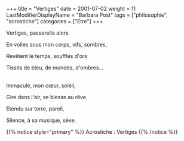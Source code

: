 +++
title = "Vertiges"
date = 2001-07-02
weight = 11
LastModifierDisplayName = "Barbara Post"
tags = ["philosophie", "acrostiche"]
categories = ["Etre"]
+++

Vertiges, passerelle alors

En voiles sous mon corps, vifs, sombres,

Revêtent le temps, souffles d'ors

Tissés de bleu, de mondes, d'ombres...

 \
Immaculé, mon cœur, soleil,

Gire dans l'air, se blesse au rêve

Etendu sur terre, pareil,

Silence, à sa musique, sève.

{{% notice style="primary" %}}
Acrostiche : Vertiges
{{% /notice %}}
